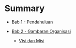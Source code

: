 # Summary

* [Bab 1 - Pendahuluan](README.md)
* [Bab 2 - Gambaran Organisasi](gambaran_organisasi.md)
    
    * [Visi dan Misi](visimisi.md)

